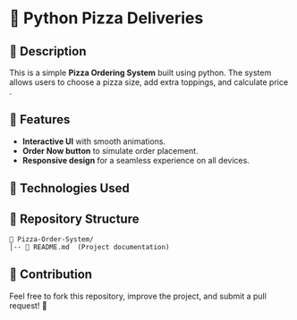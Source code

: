 # 🍕 Python Pizza Deliveries

## 📌 Description  
This is a simple **Pizza Ordering System** built using python. The system allows users to choose a pizza size, add extra toppings, and calculate price .

## 🚀 Features  
- **Interactive UI** with smooth animations.  
- **Order Now button** to simulate order placement.  
- **Responsive design** for a seamless experience on all devices.  

## 🎨 Technologies Used  

## 📂 Repository Structure  
```
📁 Pizza-Order-System/
│-- 📄 README.md  (Project documentation)
```


## 🤝 Contribution  
Feel free to fork this repository, improve the project, and submit a pull request! 🚀

